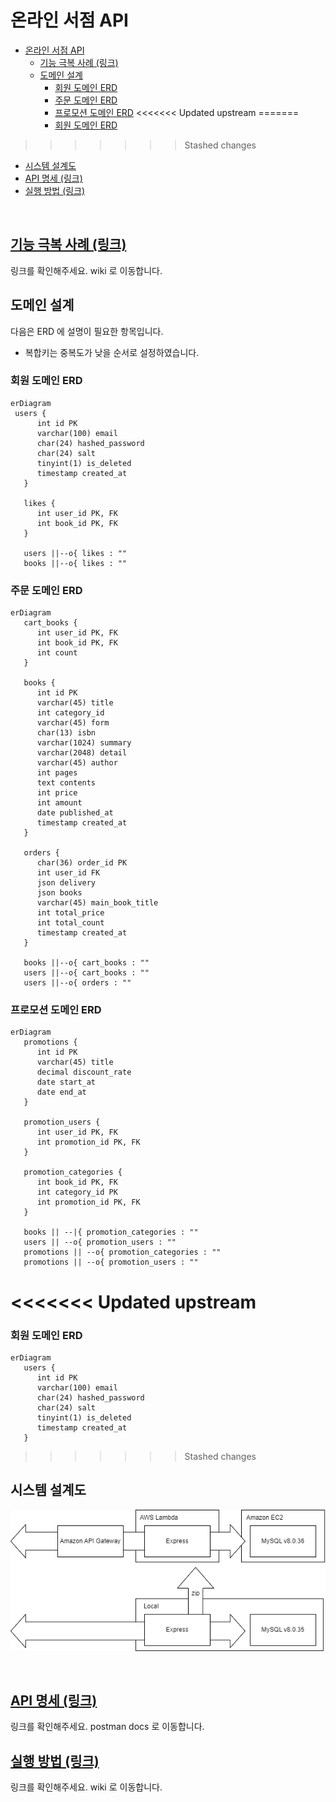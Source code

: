 # 온라인 서점 API

- [온라인 서점 API](#온라인-서점-api)
  - [기능 극복 사례 (링크)](#기능-극복-사례-링크)
  - [도메인 설계](#도메인-설계)
    - [회원 도메인 ERD](#회원-도메인-erd)
    - [주문 도메인 ERD](#주문-도메인-erd)
    - [프로모션 도메인 ERD](#프로모션-도메인-erd)
<<<<<<< Updated upstream
=======
    - [회원 도메인 ERD](#회원-도메인-erd)
>>>>>>> Stashed changes
  - [시스템 설계도](#시스템-설계도)
  - [API 명세 (링크)](#api-명세-링크)
  - [실행 방법 (링크)](#실행-방법-링크)

<br/>

## [기능 극복 사례 (링크)](https://github.com/kimdev0206/project-2/wiki/%EA%B8%B0%EB%8A%A5-%EA%B7%B9%EB%B3%B5-%EC%82%AC%EB%A1%80)

링크를 확인해주세요. wiki 로 이동합니다.

## 도메인 설계

다음은 ERD 에 설명이 필요한 항목입니다.

- 복합키는 중복도가 낮을 순서로 설정하였습니다.

### 회원 도메인 ERD

```mermaid
erDiagram
 users {
      int id PK
      varchar(100) email
      char(24) hashed_password
      char(24) salt
      tinyint(1) is_deleted
      timestamp created_at
   }

   likes {
      int user_id PK, FK
      int book_id PK, FK
   }

   users ||--o{ likes : ""
   books ||--o{ likes : ""
```

### 주문 도메인 ERD

```mermaid
erDiagram
   cart_books {
      int user_id PK, FK
      int book_id PK, FK
      int count
   }

   books {
      int id PK
      varchar(45) title
      int category_id
      varchar(45) form
      char(13) isbn
      varchar(1024) summary
      varchar(2048) detail
      varchar(45) author
      int pages
      text contents
      int price
      int amount
      date published_at
      timestamp created_at
   }

   orders {
      char(36) order_id PK
      int user_id FK
      json delivery
      json books
      varchar(45) main_book_title
      int total_price
      int total_count
      timestamp created_at
   }

   books ||--o{ cart_books : ""
   users ||--o{ cart_books : ""
   users ||--o{ orders : ""
```

### 프로모션 도메인 ERD

```mermaid
erDiagram
   promotions {
      int id PK
      varchar(45) title
      decimal discount_rate
      date start_at
      date end_at
   }

   promotion_users {
      int user_id PK, FK
      int promotion_id PK, FK
   }

   promotion_categories {
      int book_id PK, FK
      int category_id PK
      int promotion_id PK, FK
   }

   books || --|{ promotion_categories : ""
   users || --o{ promotion_users : ""
   promotions || --o{ promotion_categories : ""
   promotions || --o{ promotion_users : ""
```

<<<<<<< Updated upstream
=======
### 회원 도메인 ERD

```mermaid
erDiagram
   users {
      int id PK
      varchar(100) email
      char(24) hashed_password
      char(24) salt
      tinyint(1) is_deleted
      timestamp created_at
   }
```

>>>>>>> Stashed changes
## 시스템 설계도

![](./assets//image.drawio.png)

<br/>

## [API 명세 (링크)](https://documenter.getpostman.com/view/31843867/2s9Ykt5zMy)

링크를 확인해주세요. postman docs 로 이동합니다.

## [실행 방법 (링크)](https://github.com/kimdev0206/project-2/wiki/%EC%8B%A4%ED%96%89-%EB%B0%A9%EB%B2%95)

링크를 확인해주세요. wiki 로 이동합니다.
